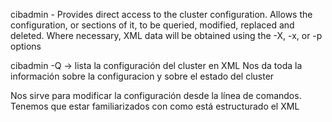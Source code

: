 cibadmin - 	Provides direct access to the cluster configuration.
		Allows the configuration, or sections of it, to be queried, modified, replaced and deleted.
		Where necessary, XML data will be obtained using the -X, -x, or -p options


cibadmin -Q -> 	lista la configuración del cluster en XML
		Nos da toda la información sobre la configuracion y sobre el estado del cluster

Nos sirve para modificar la configuración desde la línea de comandos.
Tenemos que estar familiarizados con como está estructurado el XML
